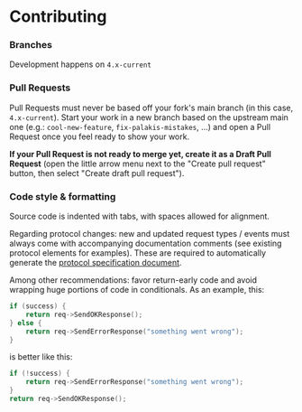# Contributing

### Branches

Development happens on `4.x-current`

### Pull Requests

Pull Requests must never be based off your fork's main branch (in this case, `4.x-current`). Start your work in a new branch
based on the upstream main one (e.g.: `cool-new-feature`, `fix-palakis-mistakes`, ...) and open a Pull Request once you feel ready to show your work.

**If your Pull Request is not ready to merge yet, create it as a Draft Pull Request** (open the little arrow menu next to the "Create pull request" button, then select "Create draft pull request").

### Code style & formatting

Source code is indented with tabs, with spaces allowed for alignment.

Regarding protocol changes: new and updated request types / events must always come with accompanying documentation comments (see existing protocol elements for examples).
These are required to automatically generate the [protocol specification document](docs/generated/protocol.md).

Among other recommendations: favor return-early code and avoid wrapping huge portions of code in conditionals. As an example, this:

```cpp
if (success) {
    return req->SendOKResponse();
} else {
    return req->SendErrorResponse("something went wrong");
}
```

is better like this:

```cpp
if (!success) {
    return req->SendErrorResponse("something went wrong");
}
return req->SendOKResponse();
```
